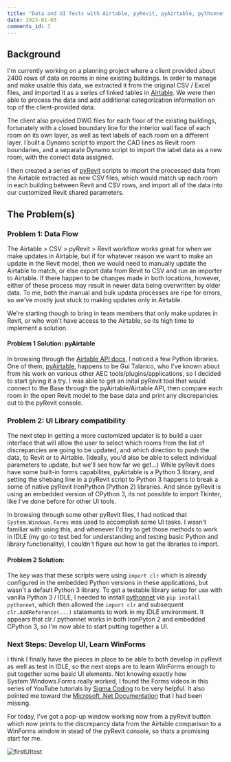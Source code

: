 ```yaml
---
title: "Data and UI Tests with Airtable, pyRevit, pyAirtable, pythonnet, and WinForms"
date: 2023-01-03
comments_id: 3
---
```


## Background

I'm currently working on a planning project where a client provided about 2400 rows of data on rooms in nine existing buildings.  In order to manage and make usable this data, we extracted it from the original CSV / Excel files, and imported it as a series of linked tables in [Airtable](airtable.com). We were then able to process the data and add additional categorization information on top of the client-provided data.

The client also provided DWG files for each floor of the existing buildings, fortunately with a closed boundary line for the interior wall face of each room on its own layer, as well as text labels of each room on a different layer. I built a Dynamo script to import the CAD lines as Revit room boundaries, and a separate Dynamo script to import the label data as a new room, with the correct data assigned.  

I then created a series of [pyRevit](https://www.notion.so/pyrevitlabs/pyRevit-bd907d6292ed4ce997c46e84b6ef67a0) scripts to import the processed data from the Airtable extracted as new CSV files, which would match up each room in each building between Revit and CSV rows, and import all of the data into our customized Revit shared parameters.  

## The Problem(s)

### Problem 1: Data Flow
The Airtable > CSV > pyRevit > Revit workflow works great for when we make updates in Airtable, but if for whatever reason we want to make an update in the Revit model, then we would need to manually update the Airtable to match, or else  export data from Revit to CSV and run an importer to Airtable.  If there happen to be changes made in both locations, however, either of these process may result in newer data being overwritten by older data. To me, both the manual and bulk updata processes are ripe for errors, so we've mostly just stuck to making updates only in Airtable.

We're starting though to bring in team members that only make updates in Revit, or who won't have access to the Airtable, so its high time to implement a solution.

#### Problem 1 Solution: pyAirtable

In browsing through the [Airtable API docs](https://airtable.com/developers/web/api/introduction), I noticed a few Python libraries.  One of them, [pyAirtable](https://github.com/gtalarico/pyairtable), happens to be Gui Talarico, who I've known about from his work on various other AEC tools/plugins/applications, so I decided to start giving it a try. I was able to get an inital pyRevit tool that would connect to the Base through the pyAirtable/Airtable API, then compare each room in the open Revit model to the base data and print any discrepancies out to the pyRevit console.

### Problem 2: UI Library compatibility

The next step in getting a more customized updater is to build a user interface that will allow the user to select which rooms from the list of discrepancies are going to be updated, and which direction to push the data, to Revit or to Airtable. (Ideally, you'd also be able to select individual parameters to update, but we'll see how far we get...) While pyRevit does have some built-in forms capabilites, pyAirtable is a Python 3 library, and setting the shebang line in a pyRevit script to Python 3 happens to break a some of native pyRevit IronPython (Python 2) libraries.  And since pyRevit is using an embedded version of CPython 3, its not possible to import Tkinter, like I've done before for other UI tools.

In browsing through some other pyRevit files, I had noticed that `System.Windows.Forms` was used to accomplish some UI tasks. I wasn't familiar with using this, and whenever I'd try to get those methods to work in IDLE (my go-to test bed for understanding and testing basic Python and library functionality), I couldn't figure out how to get the libraries to import. 

#### Problem 2 Solution: 

The key was that these scripts were using `import clr` which is already configured in the embedded Python versions in these applications, but wasn't a default Python 3 library.  To get a testable library setup for use with vanilla Python 3 / IDLE, I needed to install [pythonnet](https://github.com/pythonnet/pythonnet) via `pip install pythonnet`, which then allowed the `import clr` and subsequent `clr.AddReference(...)` statements to work in my IDLE environment. It appears that clr / pythonnet works in both IronPyton 2 and embedded CPython 3, so I'm now able to start putting together a UI.

### Next Steps: Develop UI, Learn WinForms

I think I finally have the pieces in place to be able to both develop in pyRevit as well as test in IDLE, so the next steps are to learn WinForms enough to put together some basic UI elements. Not knowing exactly how System.Windows.Forms really worked, I found the Forms videos in this series of YouTube tutorials by [Sigma Coding](https://www.youtube.com/playlist?list=PLcFcktZ0wnNnz07eWc7N5ao1dyiXoV-ib) to be very helpful. It also pointed me toward the [Microsoft .Net Documentation](https://learn.microsoft.com/en-us/dotnet/api/system.windows.forms?view=netframework-4.8) that I had been missing.

For today, I've got a pop-up window working now from a pyRevit button which now prints to the discrepancy data from the Airtable comparison to a WinForms window in stead of the pyRevit console, so thats a promising start for me.  

![firstUItest](https://user-images.githubusercontent.com/101344143/210449728-19fc4330-7578-419d-85fd-88198dc31480.PNG)

